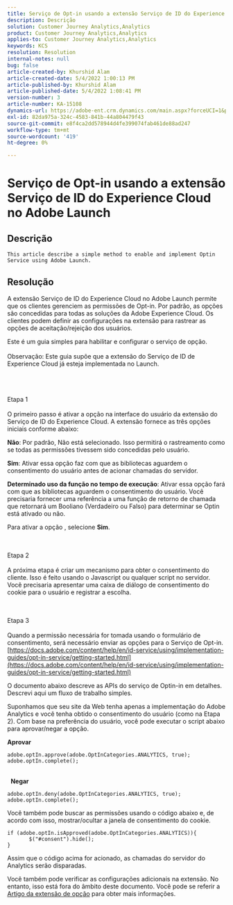 ```yaml
---
title: Serviço de Opt-in usando a extensão Serviço de ID do Experience Cloud no Adobe Launch
description: Descrição
solution: Customer Journey Analytics,Analytics
product: Customer Journey Analytics,Analytics
applies-to: Customer Journey Analytics,Analytics
keywords: KCS
resolution: Resolution
internal-notes: null
bug: false
article-created-by: Khurshid Alam
article-created-date: 5/4/2022 1:00:13 PM
article-published-by: Khurshid Alam
article-published-date: 5/4/2022 1:08:41 PM
version-number: 3
article-number: KA-15108
dynamics-url: https://adobe-ent.crm.dynamics.com/main.aspx?forceUCI=1&pagetype=entityrecord&etn=knowledgearticle&id=6c0ee821-aacb-ec11-a7b5-6045bd00dbbc
exl-id: 82da975a-324c-4583-841b-44a804479f43
source-git-commit: e8f4ca2dd578944d4fe399074fab461de88ad247
workflow-type: tm+mt
source-wordcount: '419'
ht-degree: 0%

---
```


# Serviço de Opt-in usando a extensão Serviço de ID do Experience Cloud no Adobe Launch

## Descrição


`This article describe a simple method to enable and implement Optin Service using Adobe Launch.`


## Resolução


A extensão Serviço de ID do Experience Cloud no Adobe Launch permite que os clientes gerenciem as permissões de Opt-in. Por padrão, as opções são concedidas para todas as soluções da Adobe Experience Cloud. Os clientes podem definir as configurações na extensão para rastrear as opções de aceitação/rejeição dos usuários.

Este é um guia simples para habilitar e configurar o serviço de opção.
<br><br>Observação: Este guia supõe que a extensão do Serviço de ID de Experience Cloud já esteja implementada no Launch.<br><br>

<br><br>Etapa 1<br><br>
O primeiro passo é ativar a opção na interface do usuário da extensão do Serviço de ID do Experience Cloud. A extensão fornece as três opções iniciais conforme abaixo:

<b>Não</b>: Por padrão, Não está selecionado. Isso permitirá o rastreamento como se todas as permissões tivessem sido concedidas pelo usuário.

<b>Sim</b>: Ativar essa opção faz com que as bibliotecas aguardem o consentimento do usuário antes de acionar chamadas do servidor.

<b>Determinado uso da função no tempo de execução</b>: Ativar essa opção fará com que as bibliotecas aguardem o consentimento do usuário. Você precisaria fornecer uma referência a uma função de retorno de chamada que retornará um Booliano (Verdadeiro ou Falso) para determinar se Optin está ativado ou não.

Para ativar a opção , selecione <b>Sim</b>.


<br><br>Etapa 2<br><br>
A próxima etapa é criar um mecanismo para obter o consentimento do cliente. Isso é feito usando o Javascript ou qualquer script no servidor. Você precisaria apresentar uma caixa de diálogo de consentimento do cookie para o usuário e registrar a escolha.


<br><br>Etapa 3<br><br>
Quando a permissão necessária for tomada usando o formulário de consentimento, será necessário enviar as opções para o Serviço de Opt-in.
[https://docs.adobe.com/content/help/en/id-service/using/implementation-guides/opt-in-service/getting-started.html](https://docs.adobe.com/content/help/en/id-service/using/implementation-guides/opt-in-service/getting-started.html)

O documento abaixo descreve as APIs do serviço de Optin-in em detalhes. Descrevi aqui um fluxo de trabalho simples.

Suponhamos que seu site da Web tenha apenas a implementação do Adobe Analytics e você tenha obtido o consentimento do usuário (como na Etapa 2). Com base na preferência do usuário, você pode executar o script abaixo para aprovar/negar a opção.

<b>Aprovar</b>


```
adobe.optIn.approve(adobe.OptInCategories.ANALYTICS, true);
adobe.optIn.complete();
```


<br> 
<b>Negar</b>


```
adobe.optIn.deny(adobe.OptInCategories.ANALYTICS, true);
adobe.optIn.complete();
```


Você também pode buscar as permissões usando o código abaixo e, de acordo com isso, mostrar/ocultar a janela de consentimento do cookie.


```
if (adobe.optIn.isApproved(adobe.OptInCategories.ANALYTICS)){
       $("#consent").hide();
}
```


Assim que o código acima for acionado, as chamadas do servidor do Analytics serão disparadas.

Você também pode verificar as configurações adicionais na extensão. No entanto, isso está fora do âmbito deste documento. Você pode se referir a [Artigo da extensão de opção](https://docs.adobe.com/content/help/en/id-service/using/implementation-guides/opt-in-service/launch.html) para obter mais informações.
